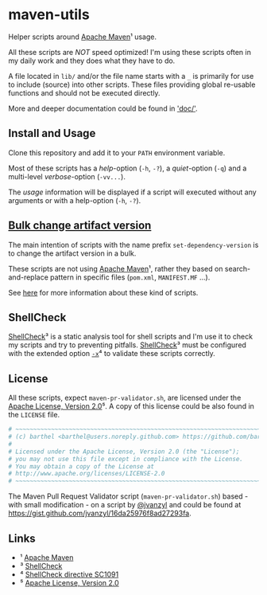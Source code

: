 # maven-utils

Helper scripts around [Apache Maven][maven]¹ usage.

All these scripts are *NOT* speed optimized!
I'm using these scripts often in my daily work and they does what they have to do.

A file located in `lib/` and/or the file name starts with a `_` is primarily for use to include (source) into other scripts. These files providing global re-usable functions and should not be executed directly.

More and deeper documentation could be found in ['doc/'](./doc/).

## Install and Usage

Clone this repository and add it to your `PATH` environment variable.

Most of these scripts has a _help_-option (`-h`, `-?`), a _quiet_-option (`-q`) and a multi-level _verbose_-option (`-vv...`).

The _usage_ information will be displayed if a script will executed without any arguments or with a help-option (`-h`, `-?`).

## [Bulk change artifact version](./doc/set-dependency-version.md "doc/set-dependency-version.md")

The main intention of scripts with the name prefix `set-dependency-version` is to change the artifact version in a bulk.

These scripts are not using [Apache Maven][maven]¹, rather they based on search-and-replace pattern in specific files (`pom.xml`, `MANIFEST.MF` ...).

See [here](./doc/set-dependency-version.md "doc/set-dependency-version.md") for more information about these kind of scripts.

## ShellCheck

[ShellCheck][shellcheck]³ is a static analysis tool for shell scripts and I'm use it to check my scripts and try to preventing pitfalls.
[ShellCheck][shellcheck]³ must be configured with the extended option [`-x`][SC1091]⁴ to validate these scripts correctly.

## License

All these scripts, expect `maven-pr-validator.sh`, are licensed under the [Apache License, Version 2.0][apl]⁵.
A copy of this license could be also found in the `LICENSE` file.

```bash
# ~~~~~~~~~~~~~~~~~~~~~~~~~~~~~~~~~~~~~~~~~~~~~~~~~~~~~~~~~~~~~~~~~~~~~~~~~
# (c) barthel <barthel@users.noreply.github.com> https://github.com/barthel
#
# Licensed under the Apache License, Version 2.0 (the "License");
# you may not use this file except in compliance with the License.
# You may obtain a copy of the License at
# http://www.apache.org/licenses/LICENSE-2.0
# ~~~~~~~~~~~~~~~~~~~~~~~~~~~~~~~~~~~~~~~~~~~~~~~~~~~~~~~~~~~~~~~~~~~~~~~~~
```
The Maven Pull Request Validator script (`maven-pr-validator.sh`) based - with small modification - on a script by [@jvanzyl](https://github.com/jvanzyl) and could be found at https://gist.github.com/jvanzyl/16da25976f8ad27293fa.

## Links

* ¹ [Apache Maven][maven]
* ³ [ShellCheck][shellcheck]
* ⁴ [ShellCheck directive SC1091][SC1091]
* ⁵ [Apache License, Version 2.0][apl]

[maven]:https://maven.apache.org
[p2-maven-plugin]:https://github.com/reficio/p2-maven-plugin
[shellcheck]:https://www.shellcheck.net
[SC1091]:https://github.com/koalaman/shellcheck/wiki/SC1091
[apl]:http://www.apache.org/licenses/LICENSE-2.0

